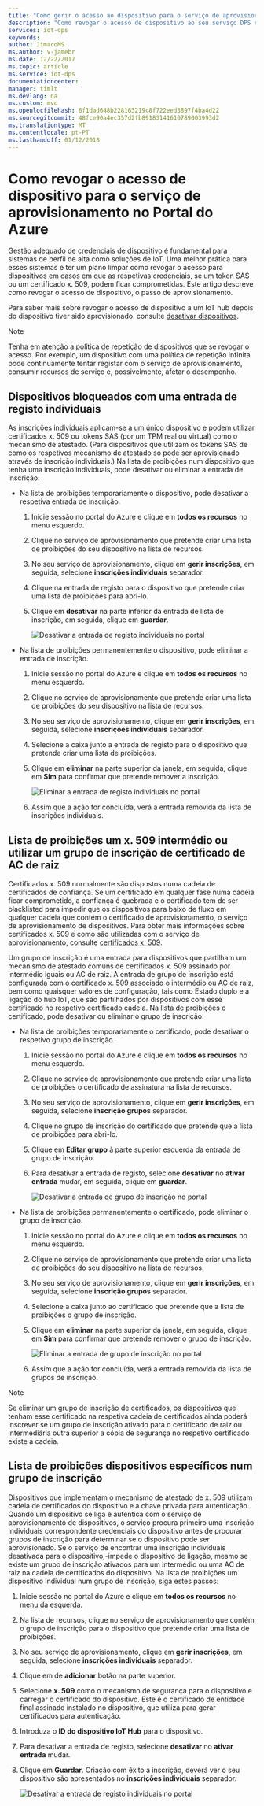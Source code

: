```yaml
---
title: "Como gerir o acesso ao dispositivo para o serviço de aprovisionamento de dispositivos do Azure IoT Hub | Microsoft Docs"
description: "Como revogar o acesso de dispositivo ao seu serviço DPS no Portal do Azure"
services: iot-dps
keywords: 
author: JimacoMS
ms.author: v-jamebr
ms.date: 12/22/2017
ms.topic: article
ms.service: iot-dps
documentationcenter: 
manager: timlt
ms.devlang: na
ms.custom: mvc
ms.openlocfilehash: 6f1dad648b228163219c8f722eed3897f4ba4d22
ms.sourcegitcommit: 48fce90a4ec357d2fb89183141610789003993d2
ms.translationtype: MT
ms.contentlocale: pt-PT
ms.lasthandoff: 01/12/2018
---
```

# <a name="how-to-revoke-device-access-to-your-provisioning-service-in-the-azure-portal"></a>Como revogar o acesso de dispositivo para o serviço de aprovisionamento no Portal do Azure

Gestão adequado de credenciais de dispositivo é fundamental para sistemas de perfil de alta como soluções de IoT. Uma melhor prática para esses sistemas é ter um plano limpar como revogar o acesso para dispositivos em casos em que as respetivas credenciais, se um token SAS ou um certificado x. 509, podem ficar comprometidas. Este artigo descreve como revogar o acesso de dispositivo, o passo de aprovisionamento.

Para saber mais sobre revogar o acesso de dispositivo a um IoT hub depois do dispositivo tiver sido aprovisionado. consulte [desativar dispositivos](https://docs.microsoft.com/azure/iot-hub/iot-hub-devguide-identity-registry#disable-devices).

> [!NOTE] 
> Tenha em atenção a política de repetição de dispositivos que se revogar o acesso. Por exemplo, um dispositivo com uma política de repetição infinita pode continuamente tentar registar com o serviço de aprovisionamento, consumir recursos de serviço e, possivelmente, afetar o desempenho.

## <a name="blacklist-devices-with-an-individual-enrollment-entry"></a>Dispositivos bloqueados com uma entrada de registo individuais

As inscrições individuais aplicam-se a um único dispositivo e podem utilizar certificados x. 509 ou tokens SAS (por um TPM real ou virtual) como o mecanismo de atestado. (Para dispositivos que utilizam os tokens SAS de como os respetivos mecanismo de atestado só pode ser aprovisionado através de inscrição individuais.) Na lista de proibições num dispositivo que tenha uma inscrição individuais, pode desativar ou eliminar a entrada de inscrição: 

- Na lista de proibições temporariamente o dispositivo, pode desativar a respetiva entrada de inscrição. 

    1. Inicie sessão no portal do Azure e clique em **todos os recursos** no menu esquerdo.
    2. Clique no serviço de aprovisionamento que pretende criar uma lista de proibições do seu dispositivo na lista de recursos.
    3. No seu serviço de aprovisionamento, clique em **gerir inscrições**, em seguida, selecione **inscrições individuais** separador.
    4. Clique na entrada de registo para o dispositivo que pretende criar uma lista de proibições para abri-lo. 
    5. Clique em **desativar** na parte inferior da entrada de lista de inscrição, em seguida, clique em **guardar**.  

        ![Desativar a entrada de registo individuais no portal](./media/how-to-revoke-device-access-portal/disable-individual-enrollment.png)
    
- Na lista de proibições permanentemente o dispositivo, pode eliminar a entrada de inscrição.

    1. Inicie sessão no portal do Azure e clique em **todos os recursos** no menu esquerdo.
    2. Clique no serviço de aprovisionamento que pretende criar uma lista de proibições do seu dispositivo na lista de recursos.
    3. No seu serviço de aprovisionamento, clique em **gerir inscrições**, em seguida, selecione **inscrições individuais** separador.
    4. Selecione a caixa junto a entrada de registo para o dispositivo que pretende criar uma lista de proibições. 
    5. Clique em **eliminar** na parte superior da janela, em seguida, clique em **Sim** para confirmar que pretende remover a inscrição. 

        ![Eliminar a entrada de registo individuais no portal](./media/how-to-revoke-device-access-portal/delete-individual-enrollment.png)
    
    6. Assim que a ação for concluída, verá a entrada removida da lista de inscrições individuais.  

## <a name="blacklist-an-x509-intermediate-or-root-ca-certificate-using-an-enrollment-group"></a>Lista de proibições um x. 509 intermédio ou utilizar um grupo de inscrição de certificado de AC de raiz

Certificados x. 509 normalmente são dispostos numa cadeia de certificados de confiança. Se um certificado em qualquer fase numa cadeia ficar comprometido, a confiança é quebrada e o certificado tem de ser blacklisted para impedir que os dispositivos para baixo de fluxo em qualquer cadeia que contém o certificado de aprovisionamento, o serviço de aprovisionamento de dispositivos. Para obter mais informações sobre certificados x. 509 e como são utilizadas com o serviço de aprovisionamento, consulte [certificados x. 509](./concepts-security.md#x509-certificates). 

Um grupo de inscrição é uma entrada para dispositivos que partilham um mecanismo de atestado comuns de certificados x. 509 assinado por intermédio iguais ou AC de raiz. A entrada de grupo de inscrição está configurada com o certificado x. 509 associado o intermédio ou AC de raiz, bem como quaisquer valores de configuração, tais como Estado duplo e a ligação do hub IoT, que são partilhados por dispositivos com esse certificado no respetivo certificado cadeia. Na lista de proibições o certificado, pode desativar ou eliminar o grupo de inscrição:

- Na lista de proibições temporariamente o certificado, pode desativar o respetivo grupo de inscrição. 

    1. Inicie sessão no portal do Azure e clique em **todos os recursos** no menu esquerdo.
    2. Clique no serviço de aprovisionamento que pretende criar uma lista de proibições o certificado de assinatura na lista de recursos.
    3. No seu serviço de aprovisionamento, clique em **gerir inscrições**, em seguida, selecione **inscrição grupos** separador.
    4. Clique no grupo de inscrição do certificado que pretende que a lista de proibições para abri-lo.
    5. Clique em **Editar grupo** à parte superior esquerda da entrada de grupo de inscrição.
    6. Para desativar a entrada de registo, selecione **desativar** no **ativar entrada** mudar, em seguida, clique em **guardar**.  

        ![Desativar a entrada de grupo de inscrição no portal](./media/how-to-revoke-device-access-portal/disable-enrollment-group.png)

    
- Na lista de proibições permanentemente o certificado, pode eliminar o grupo de inscrição.

    1. Inicie sessão no portal do Azure e clique em **todos os recursos** no menu esquerdo.
    2. Clique no serviço de aprovisionamento que pretende criar uma lista de proibições do seu dispositivo na lista de recursos.
    3. No seu serviço de aprovisionamento, clique em **gerir inscrições**, em seguida, selecione **inscrição grupos** separador.
    4. Selecione a caixa junto ao certificado que pretende que a lista de proibições o grupo de inscrição. 
    5. Clique em **eliminar** na parte superior da janela, em seguida, clique em **Sim** para confirmar que pretende remover o grupo de inscrição. 

        ![Eliminar a entrada de grupo de inscrição no portal](./media/how-to-revoke-device-access-portal/delete-enrollment-group.png)

    6. Assim que a ação for concluída, verá a entrada removida da lista de grupos de inscrição.  

> [!NOTE]
> Se eliminar um grupo de inscrição de certificados, os dispositivos que tenham esse certificado na respetiva cadeia de certificados ainda poderá inscrever se um grupo de inscrição ativado para o certificado de raiz ou intermediária outra superior a cópia de segurança no respetivo certificado existe a cadeia.

## <a name="blacklist-specific-devices-in-an-enrollment-group"></a>Lista de proibições dispositivos específicos num grupo de inscrição

Dispositivos que implementam o mecanismo de atestado de x. 509 utilizam cadeia de certificados do dispositivo e a chave privada para autenticação. Quando um dispositivo se liga e autentica com o serviço de aprovisionamento de dispositivos, o serviço procura primeiro uma inscrição individuais correspondente credenciais do dispositivo antes de procurar grupos de inscrição para determinar se o dispositivo pode ser aprovisionado. Se o serviço de encontrar uma inscrição individuais desativada para o dispositivo,-impede o dispositivo de ligação, mesmo se existe um grupo de inscrição ativados para um intermédio ou uma AC de raiz na cadeia de certificados do dispositivo. Na lista de proibições um dispositivo individual num grupo de inscrição, siga estes passos:

1. Inicie sessão no portal do Azure e clique em **todos os recursos** no menu da esquerda.
2. Na lista de recursos, clique no serviço de aprovisionamento que contém o grupo de inscrição para o dispositivo que pretende criar uma lista de proibições.
3. No seu serviço de aprovisionamento, clique em **gerir inscrições**, em seguida, selecione **inscrições individuais** separador.
4. Clique em de **adicionar** botão na parte superior. 
5. Selecione **x. 509** como o mecanismo de segurança para o dispositivo e carregar o certificado do dispositivo. Este é o certificado de entidade final assinado instalado no dispositivo, que utiliza para gerar certificados para autenticação.
6. Introduza o **ID do dispositivo IoT Hub** para o dispositivo. 
7. Para desativar a entrada de registo, selecione **desativar** no **ativar entrada** mudar. 
8. Clique em **Guardar**. Criação com êxito a inscrição, deverá ver o seu dispositivo são apresentados no **inscrições individuais** separador. 

    ![Desativar a entrada de registo individuais no portal](./media/how-to-revoke-device-access-portal/disable-individual-enrollment.png)




